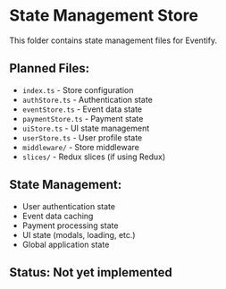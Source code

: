 # State Management Store

This folder contains state management files for Eventify.

## Planned Files:
- `index.ts` - Store configuration
- `authStore.ts` - Authentication state
- `eventStore.ts` - Event data state
- `paymentStore.ts` - Payment state
- `uiStore.ts` - UI state management
- `userStore.ts` - User profile state
- `middleware/` - Store middleware
- `slices/` - Redux slices (if using Redux)

## State Management:
- User authentication state
- Event data caching
- Payment processing state
- UI state (modals, loading, etc.)
- Global application state

## Status: Not yet implemented
